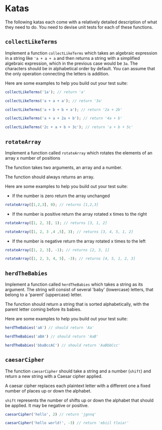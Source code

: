 # Katas

The following katas each come with a relatively detailed description of what they need to do. You need to devise unit tests for each of these functions.


## `collectLikeTerms`

Implement a function `collectLikeTerms` which takes an algebraic expression in a string like `'a + a + a` and then returns a string with a simplified algebraic expression, which in the previous case would be `3a`. The characters should be in alphabetical order by default. You can assume that the only operation connecting the letters is addition.

Here are some examples to help you build out your test suite:

```js
collectLikeTerms('1a'); // return 'a'
```

```js
collectLikeTerms('a + a + a'); // return '3a'
```

```js
collectLikeTerms('a + b + b + a'); // return '2a + 2b'
```

```js
collectLikeTerms('a + a + 2a + b'); // return '4a + b'
```

```js
collectLikeTerms('2c + a + b + 3c'); // return 'a + b + 5c'
```


## `rotateArray`

Implement a function called `rotateArray` which rotates the elements of an array x number of positions

The function takes two arguments, an array and a number.

The function should always returns an array.

Here are some examples to help you build out your test suite:

* If the number is zero return the array unchanged

```js
rotateArray([1,2,3], 0); // returns [1,2,3]
```

* If the number is positive return the array rotated x times to the right

```js
rotateArray([1, 2, 3], 1); // returns [3, 1, 2]

rotateArray([1, 2, 3 ,4 ,5], 3); // returns [3, 4, 5, 1, 2]
```

* If the number is negative return the array rotated x times to the left

```js
rotateArray([1, 2, 3], -1); // returns [2, 3, 1]

rotateArray([1, 2, 3, 4, 5], -3); // returns [4, 5, 1, 2, 3]
```

## `herdTheBabies`

Implement a function called `herdTheBabies` which takes a string as its argument. The string will consist of several 'baby' (lowercase) letters, that belong to a 'parent' (uppercase) letter. 

The function should return a string that is sorted alphabetically, with the parent letter coming before its babies. 

Here are some examples to help you build out your test suite:

```js
herdTheBabies('aA') // should return 'Aa'
```

```js
herdTheBabies('aBA') // should return 'AaB'
```

```js
herdTheBabies('bbaBccAC') // should return 'AaBbbCcc'
```

## `caesarCipher`

The function `caesarCipher` should take a string and a number (`shift`) and return a new string with a Caesar cipher applied.

A caesar cipher replaces each plaintext letter with a different one a fixed number of places up or down the alphabet.

`shift` represents the number of shifts up or down the alphabet that should be applied. It may be negative or positive.

```js
caesarCipher('hello', 2) // return 'jgnnq'

caesarCipher('hello world!', -3) // return 'ebiil tloia!'
```